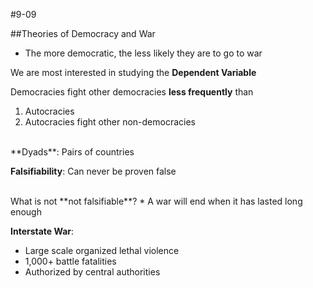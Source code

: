 #9-09

##Theories of Democracy and War
* The more democratic, the less likely they are to go to war

We are most interested in studying the **Dependent Variable**

Democracies fight other democracies **less frequently** than

  1. Autocracies
  2. Autocracies fight other non-democracies

<br>
**Dyads**: Pairs of countries

**Falsifiability**: Can never be proven false

<br>
What is not **not falsifiable**?
* A war will end when it has lasted long enough

**Interstate War**:
* Large scale organized lethal violence
* 1,000+ battle fatalities
* Authorized by central authorities
